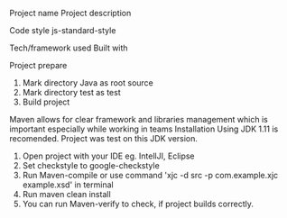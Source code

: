Project name
Project description

Code style
js-standard-style

Tech/framework used
Built with



Project prepare
1) Mark directory Java as root source
2) Mark directory test as test
3) Build project

Maven
allows for clear framework and libraries management which is important especially while working in teams
Installation
Using JDK 1.11 is recomended. Project was test on this JDK version.
1) Open project with your IDE eg. IntellJI, Eclipse
2) Set checkstyle to google-checkstyle
3) Run Maven-compile or use command 'xjc -d src -p com.example.xjc example.xsd' in terminal
4) Run maven clean install 
5) You can run Maven-verify to check, if project builds correctly.


